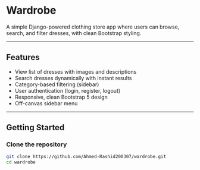 # Wardrobe

A simple Django-powered clothing store app where users can browse, search, and filter dresses, with clean Bootstrap styling.

---

## Features
- View list of dresses with images and descriptions
- Search dresses dynamically with instant results
- Category-based filtering (sidebar)
- User authentication (login, register, logout)
- Responsive, clean Bootstrap 5 design
- Off-canvas sidebar menu

---

##  Getting Started

### Clone the repository
```bash
git clone https://github.com/Ahmed-Rashid200307/wardrobe.git
cd wardrobe
